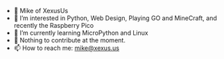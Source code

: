 - 👋 Mike of XexusUs
- 👀 I’m interested in Python, Web Design, Playing GO and MineCraft, and recently the Raspberry Pico
- 🌱 I’m currently learning MicroPython and Linux
- 💞️ Nothing to contribute at the moment.
- 📫 How to reach me: mike@xexus.us

<!---
XexusUs/XexusUs is a ✨ special ✨ repository because its `README.md` (this file) appears on your GitHub profile.
You can click the Preview link to take a look at your changes.
--->
